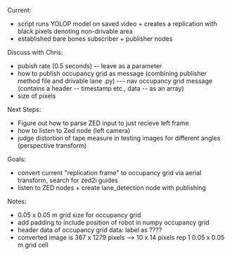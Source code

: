 Current: 
- script runs YOLOP model on saved video + creates a replication with black pixels denoting non-drivable area
- established bare bones subscriber + publisher nodes

Discuss with Chris:
- pubish rate (0.5 seconds) -- leave as a parameter 
- how to publish occupancy grid as message (combining publisher method file and drivable lane .py)
      --- nav occupancy grid message (contains a header -- timestamp etc., data -- as an array)
- size of pixels

Next Steps: 
- Figure out how to parse ZED input to just recieve left frame
- how to listen to Zed node (left camera)
- judge distortion of tape measure in testing images for different angles (perspective transform)

Goals: 
- convert current "replication frame" to occupancy grid via aerial transform, search for zed2i guides
- listen to ZED nodes + create lane_detection node with publishing

Notes:
- 0.05 x 0.05 m grid size for occupancy grid
- add padding to include position of robot in numpy occupancy grid
- header data of occupancy grid data: label as ????
- converted image is 367 x 1279 pixels --> 10 x 14 pixels rep 1 0.05 x 0.05 m grid cell 
